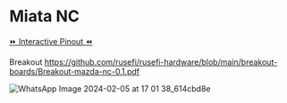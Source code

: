 # Miata NC

[⏩ Interactive Pinout ⏪](https://rusefi.com/docs/pinouts/miata-nc/)

Breakout https://github.com/rusefi/rusefi-hardware/blob/main/breakout-boards/Breakout-mazda-nc-0.1.pdf

![WhatsApp Image 2024-02-05 at 17 01 38_614cbd8e](https://github.com/rusefi/rusefi/assets/48498823/519385ae-c485-4f3f-93cd-1578c32c5628)
